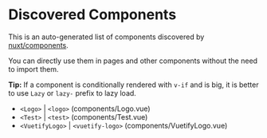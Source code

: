 # Discovered Components

This is an auto-generated list of components discovered by [nuxt/components](https://github.com/nuxt/components).

You can directly use them in pages and other components without the need to import them.

**Tip:** If a component is conditionally rendered with `v-if` and is big, it is better to use `Lazy` or `lazy-` prefix to lazy load.

- `<Logo>` | `<logo>` (components/Logo.vue)
- `<Test>` | `<test>` (components/Test.vue)
- `<VuetifyLogo>` | `<vuetify-logo>` (components/VuetifyLogo.vue)
